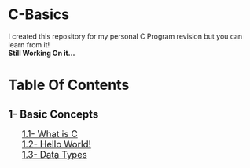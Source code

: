 # C-Basics

I created this repository for my personal C Program revision but you can learn from it! </br>
**Still Working On it...**

# Table Of Contents

## 1- Basic Concepts

&emsp;&emsp;<font size = "4">[1.1- What is C](/1-%20Basic%20Concepts/1.1-%20What%20is%20C.md)</font> </br>
&emsp;&emsp;<font size = "4">[1.2- Hello World!](/1-%20Basic%20Concepts/1.2-%20Hello%20World!.md)</font> </br>
&emsp;&emsp;<font size = "4">[1.3- Data Types](/1-%20Basic%20Concepts/1.3-%20Data%20Types.md)</font> </br>
